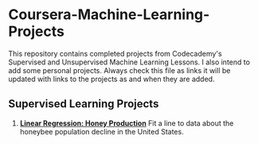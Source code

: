 # Coursera-Machine-Learning-Projects
This repository contains completed projects from Codecademy's Supervised and Unsupervised Machine Learning Lessons.
I also intend to add some personal projects.
Always check this file as links it will be updated with links to the projects as and when they are added.

## Supervised Learning Projects
1. [**Linear Regression: Honey Production**](https://github.com/maryjonah/Coursera-Machine-Learning-Projects/blob/master/1_Supervised%20Learning/Linear%20Regression_%20Honey%20Production.ipynb)
   Fit a line to data about the honeybee population decline in the United States.

